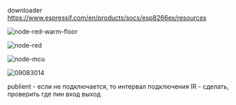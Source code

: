 

downloader
https://www.espressif.com/en/products/socs/esp8266ex/resources

![node-red-warm-floor](https://github.com/spspider/m_IoTManager/assets/19464941/5c76a101-6037-4b9a-86ea-00605a8e9663)

![node-red](https://github.com/spspider/m_IoTManager/assets/19464941/a37133ea-b5bd-4978-af80-575fa922e56e)

![node-mcu](https://github.com/spspider/m_IoTManager/assets/19464941/4b343add-5d4f-47e1-866e-012ea1c30b3d)

![09083014](https://github.com/spspider/m_IoTManager/assets/19464941/c378b407-35a7-4897-b725-7ed149a06c65)



publient - если не подключается, то интервал подключения
IR - сделать, проверить где пин вход выход